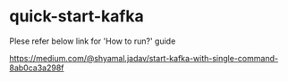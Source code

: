 # quick-start-kafka

Plese refer below link for 'How to run?' guide

https://medium.com/@shyamal.jadav/start-kafka-with-single-command-8ab0ca3a298f